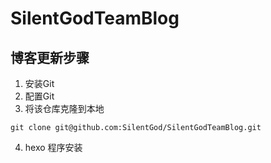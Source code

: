 # SilentGodTeamBlog

## 博客更新步骤
1. 安装Git
2. 配置Git
3. 将该仓库克隆到本地

``` git clone git@github.com:SilentGod/SilentGodTeamBlog.git ```

4. hexo 程序安装
